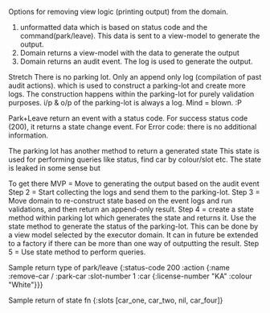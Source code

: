 Options for removing view logic (printing output) from the domain.
 1. unformatted data which is based on status code and the command(park/leave).
    This data is sent to a view-model to generate the output.
 2. Domain returns a view-model with the data to generate the output
 3. Domain returns an audit event. The log is used to generate the output.

 Stretch
 There is no parking lot. Only an append only log (compilation of past audit actions).
 which is used to construct a parking-lot and create more logs.
 The construction happens within the parking-lot for purely validation purposes.
 i/p & o/p of the parking-lot is always a log.
 Mind = blown. :P

 Park+Leave return an event with a status code.
 For success status code (200), it returns a state change event.
 For Error code: there is no additional information.

 The parking lot has another method to return a generated state
 This state is used for performing queries like status, find car by colour/slot etc.
 The state is leaked in some sense but

 To get there
 MVP = Move to generating the output based on the audit event
 Step 2 = Start collecting the logs and send them to the parking-lot.
 Step 3 = Move domain to re-construct state based on the event logs and run validations,
 and then return an append-only result.
 Step 4 = create a state method within parking lot which generates the state and returns it. 
  Use the state method to generate the status of the parking-lot. This can be done by a view model selected by the 
  executor domain. It can in future be extended to a factory if there can be more than one way of 
  outputting the result.
 Step 5 = Use state method to perform queries.

Sample return type of park/leave
{:status-code 200
:action      {:name        :remove-car / :park-car
             :slot-number 1
             :car         {:license-number "KA" :colour "White"}}}

Sample return of state fn
{:slots [car_one, car_two, nil, car_four]}
